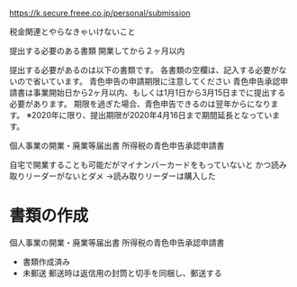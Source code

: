 https://k.secure.freee.co.jp/personal/submission

税金関連とやらなきゃいけないこと




提出する必要のある書類
開業してから２ヶ月以内

提出する必要があるのは以下の書類です。
各書類の空欄は、記入する必要がないので省いています。
 青色申告の申請期限に注意してください
青色申告承認申請書は事業開始日から2ヶ月以内、もしくは1月1日から3月15日までに提出する必要があります。 期限を過ぎた場合、青色申告できるのは翌年からになります。
※2020年に限り、提出期限が2020年4月16日まで期間延長となっています。


個人事業の開業・廃業等届出書
所得税の青色申告承認申請書

自宅で開業することも可能だがマイナンバーカードをもっていないと
かつ読み取りリーダーがないとダメ
→読み取りリーダーは購入した



#   書類の作成

個人事業の開業・廃業等届出書
所得税の青色申告承認申請書

-   書類作成済み
-   未郵送
        郵送時は返信用の封筒と切手を同梱し、郵送する


